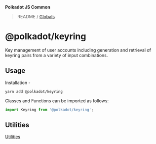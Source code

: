 **Polkadot JS Common**

> README / [Globals](globals.md)

# @polkadot/keyring

Key management of user accounts including generation and retrieval of keyring pairs from a variety of input combinations.

## Usage

Installation -

```
yarn add @polkadot/keyring
```

Classes and Functions can be imported as follows:

```js
import Keyring from '@polkadot/keyring';
```

## Utilities

[Utilities](SUMMARY.md)
